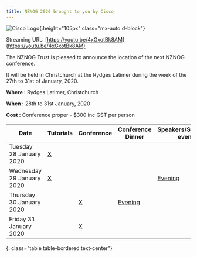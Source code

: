```yaml
---
title: NZNOG 2020 brought to you by Cisco
---
```

![Cisco Logo](Cisco_Logo_no_TM_Cisco_Blue-RGB.jpg){:height="105px" class="mx-auto d-block"}

Streaming URL: [https://youtu.be/4xGxotBk8AM](https://youtu.be/4xGxotBk8AM)

The NZNOG Trust is pleased to announce the location of the next NZNOG conference.

It will be held in Christchurch at the Rydges Latimer during the week of the 27th to 31st of January, 2020.

**Where :** Rydges Latimer, Christchurch

**When :** 28th to 31st January, 2020

**Cost :** Conference proper - $300 inc GST per person


| Date | Tutorials | Conference | Conference Dinner | Speakers/Sponsors event |
| --- | --- | --- | --- | --- |
| Tuesday 28 January 2020 | [X](nznog-2020-tutorials.html) |     |     |     |
| Wednesday 29 January 2020 | [X](nznog-2020-tutorials.html) |     |     | [Evening](nznog-2020-speakers-and-sponsors-event.html) |
| Thursday 30 January 2020 |     | [X](nznog-2020-talks.html) | [Evening](nznog-2020-dinner-and-social.html) |     |
| Friday 31 January 2020 |     | [X](nznog-2020-talks.html) |     |     |
{: class="table table-bordered text-center"}
